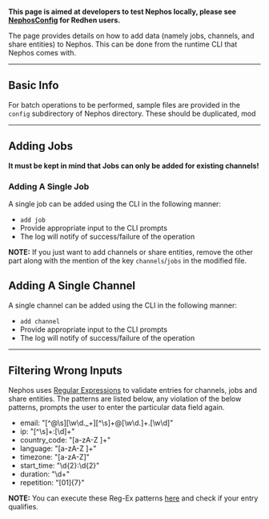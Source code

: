 **This page is aimed at developers to test Nephos locally, please see [NephosConfig](https://github.com/thealphadollar/NephosConfig) for Redhen users.**

The page provides details on how to add data (namely jobs, channels, and share entities) to Nephos. This can be done from the runtime CLI that Nephos comes with.
***
## Basic Info
For batch operations to be performed, sample files are provided in the `config` subdirectory of Nephos directory. These should be duplicated, mod
***
## Adding Jobs
**It must be kept in mind that Jobs can only be added for existing channels!**

### Adding A Single Job
A single job can be added using the CLI in the following manner:
- `add job`
- Provide appropriate input to the CLI prompts
- The log will notify of success/failure of the operation

**NOTE:** If you just want to add channels or share entities, remove the other part along with the mention of the key `channels`/`jobs` in the modified file.
## Adding A Single Channel
A single channel can be added using the CLI in the following manner:
- `add channel`
- Provide appropriate input to the CLI prompts
- The log will notify of success/failure of the operation
***
## Filtering Wrong Inputs
Nephos uses [Regular Expressions](https://en.wikipedia.org/wiki/Regular_expression) to validate
entries for channels, jobs and share entities. The patterns are listed below, any violation of the below patterns, prompts the user to enter the particular data field again.

- email: "[^@\s][\w\d\._\+][^\s]+@[\w\d\.]+\.[\w\d]" 
- ip: "[^\s]+:[\d]+" 
- country_code: "[a-zA-Z ]+" 
- language: "[a-zA-Z ]+"
- timezone: "[a-zA-Z]"
- start_time: "\d{2}:\d{2}"
- duration: "\d+"
- repetition: "[01]{7}"

**NOTE:** You can execute these Reg-Ex patterns [here](https://regexr.com/) and check if your entry qualifies.
